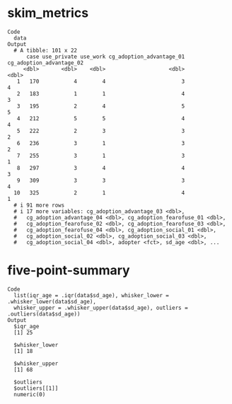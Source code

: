 # skim_metrics

    Code
      data
    Output
      # A tibble: 101 x 22
          case use_private use_work cg_adoption_advantage_01 cg_adoption_advantage_02
         <dbl>       <dbl>    <dbl>                    <dbl>                    <dbl>
       1   170           4        4                        3                        4
       2   183           1        1                        4                        3
       3   195           2        4                        5                        5
       4   212           5        5                        4                        4
       5   222           2        3                        3                        2
       6   236           3        1                        3                        2
       7   255           3        1                        3                        1
       8   297           3        4                        4                        3
       9   309           3        3                        3                        4
      10   325           2        1                        4                        1
      # i 91 more rows
      # i 17 more variables: cg_adoption_advantage_03 <dbl>,
      #   cg_adoption_advantage_04 <dbl>, cg_adoption_fearofuse_01 <dbl>,
      #   cg_adoption_fearofuse_02 <dbl>, cg_adoption_fearofuse_03 <dbl>,
      #   cg_adoption_fearofuse_04 <dbl>, cg_adoption_social_01 <dbl>,
      #   cg_adoption_social_02 <dbl>, cg_adoption_social_03 <dbl>,
      #   cg_adoption_social_04 <dbl>, adopter <fct>, sd_age <dbl>, ...

# five-point-summary

    Code
      list(iqr_age = .iqr(data$sd_age), whisker_lower = .whisker_lower(data$sd_age),
      whisker_upper = .whisker_upper(data$sd_age), outliers = .outliers(data$sd_age))
    Output
      $iqr_age
      [1] 25
      
      $whisker_lower
      [1] 18
      
      $whisker_upper
      [1] 68
      
      $outliers
      $outliers[[1]]
      numeric(0)
      
      

